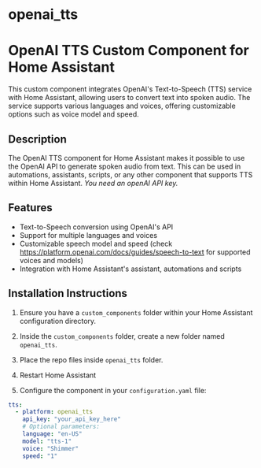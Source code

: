 # openai_tts
# OpenAI TTS Custom Component for Home Assistant

This custom component integrates OpenAI's Text-to-Speech (TTS) service with Home Assistant, allowing users to convert text into spoken audio. The service supports various languages and voices, offering customizable options such as voice model and speed.

## Description

The OpenAI TTS component for Home Assistant makes it possible to use the OpenAI API to generate spoken audio from text. This can be used in automations, assistants, scripts, or any other component that supports TTS within Home Assistant. *You need an openAI API key.*

## Features

- Text-to-Speech conversion using OpenAI's API
- Support for multiple languages and voices
- Customizable speech model and speed (check https://platform.openai.com/docs/guides/speech-to-text for supported voices and models)
- Integration with Home Assistant's assistant, automations and scripts

## Installation Instructions

1. Ensure you have a `custom_components` folder within your Home Assistant configuration directory.

2. Inside the `custom_components` folder, create a new folder named `openai_tts`.

3. Place the repo files inside `openai_tts` folder.

4. Restart Home Assistant

5. Configure the component in your `configuration.yaml` file:

```yaml
tts:
  - platform: openai_tts
    api_key: "your_api_key_here"
    # Optional parameters:
    language: "en-US"
    model: "tts-1"
    voice: "Shimmer"
    speed: "1"
